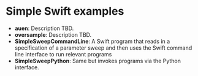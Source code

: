 # Simple Swift examples

- **auen**: Description TBD.
- **oversample**: Description TBD.
- **SimpleSweepCommandLine**: A Swift program that reads in a specification of a parameter sweep and then uses the Swift command line interface to run relevant programs
- **SimpleSweepPython**: Same but invokes programs via the Python interface.
